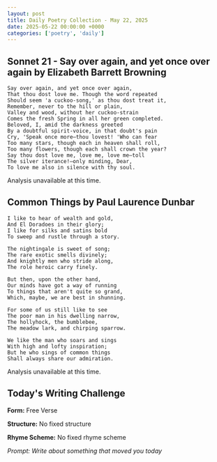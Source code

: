 ```yaml
---
layout: post
title: Daily Poetry Collection - May 22, 2025
date: 2025-05-22 00:00:00 +0000
categories: ['poetry', 'daily']
---
```


## Sonnet 21 - Say over again, and yet once over again by Elizabeth Barrett Browning

```
Say over again, and yet once over again,
That thou dost love me. Though the word repeated
Should seem 'a cuckoo-song,' as thou dost treat it,
Remember, never to the hill or plain,
Valley and wood, without her cuckoo-strain
Comes the fresh Spring in all her green completed.
Beloved, I, amid the darkness greeted
By a doubtful spirit-voice, in that doubt's pain
Cry, 'Speak once more—thou lovest! 'Who can fear
Too many stars, though each in heaven shall roll,
Too many flowers, though each shall crown the year?
Say thou dost love me, love me, love me—toll
The silver iterance!—only minding, Dear,
To love me also in silence with thy soul.
```

Analysis unavailable at this time.

## Common Things by Paul Laurence Dunbar

```
I like to hear of wealth and gold,
And El Doradoes in their glory;
I like for silks and satins bold
To sweep and rustle through a story.

The nightingale is sweet of song;
The rare exotic smells divinely;
And knightly men who stride along,
The role heroic carry finely.

But then, upon the other hand,
Our minds have got a way of running
To things that aren't quite so grand,
Which, maybe, we are best in shunning.

For some of us still like to see
The poor man in his dwelling narrow,
The hollyhock, the bumblebee,
The meadow lark, and chirping sparrow.

We like the man who soars and sings
With high and lofty inspiration;
But he who sings of common things
Shall always share our admiration.
```

Analysis unavailable at this time.

## Today's Writing Challenge

**Form:** Free Verse

**Structure:** No fixed structure

**Rhyme Scheme:** No fixed rhyme scheme

*Prompt: Write about something that moved you today*
